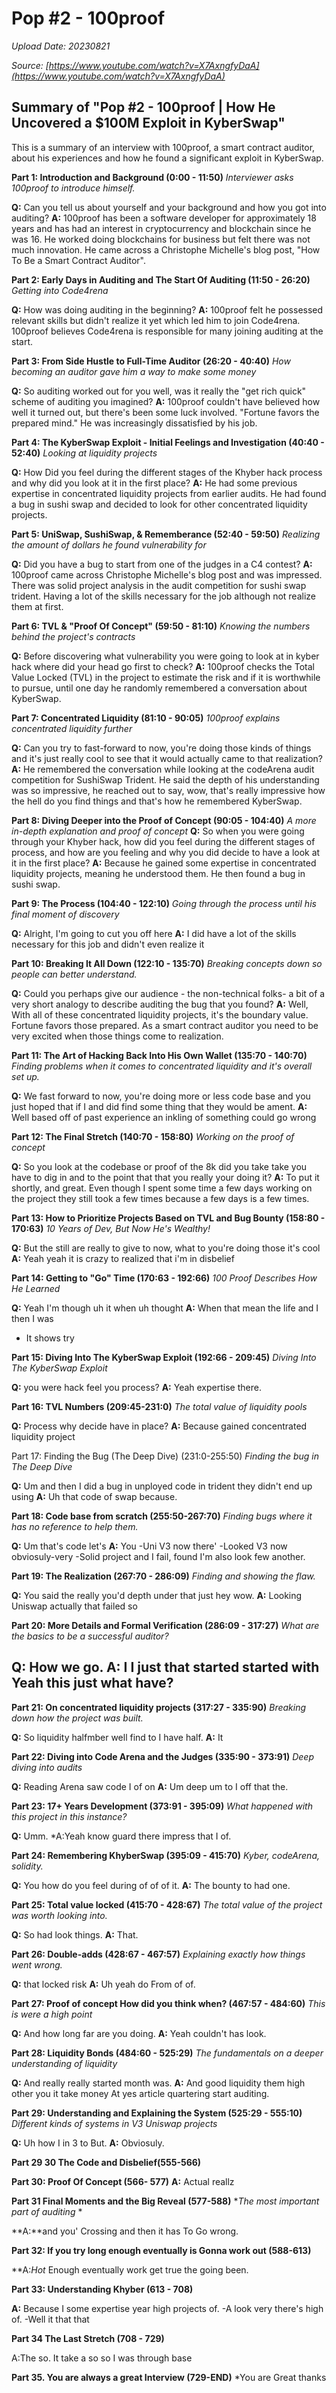 # Pop #2 - 100proof

*Upload Date: 20230821*

*Source: [https://www.youtube.com/watch?v=X7AxngfyDaA](https://www.youtube.com/watch?v=X7AxngfyDaA)*


## Summary of "Pop #2 - 100proof | How He Uncovered a $100M Exploit in KyberSwap"

This is a summary of an interview with 100proof, a smart contract auditor, about his experiences and how he found a significant exploit in KyberSwap.

**Part 1: Introduction and Background (0:00 - 11:50)**
*Interviewer asks 100proof to introduce himself.*

**Q:** Can you tell us about yourself and your background and how you got into auditing?
**A:** 100proof has been a software developer for approximately 18 years and has had an interest in cryptocurrency and blockchain since he was 16. He worked doing blockchains for business but felt there was not much innovation. He came across a Christophe Michelle's blog post, "How To Be a Smart Contract Auditor".

**Part 2: Early Days in Auditing and The Start Of Auditing (11:50 - 26:20)**
*Getting into Code4rena*

**Q:** How was doing auditing in the beginning?
**A:** 100proof felt he possessed relevant skills but didn't realize it yet which led him to join Code4rena. 100proof believes Code4rena is responsible for many joining auditing at the start.

**Part 3: From Side Hustle to Full-Time Auditor (26:20 - 40:40)**
*How becoming an auditor gave him a way to make some money*

**Q:** So auditing worked out for you well, was it really the "get rich quick" scheme of auditing you imagined?
**A:** 100proof couldn't have believed how well it turned out, but there's been some luck involved. "Fortune favors the prepared mind." He was increasingly dissatisfied by his job.

**Part 4: The KyberSwap Exploit - Initial Feelings and Investigation (40:40 - 52:40)**
*Looking at liquidity projects*

**Q:** How Did you feel during the different stages of the Khyber hack process and why did you look at it in the first place?
**A:** He had some previous expertise in concentrated liquidity projects from earlier audits. He had found a bug in sushi swap and decided to look for other concentrated liquidity projects.

**Part 5: UniSwap, SushiSwap, & Rememberance (52:40 - 59:50)**
*Realizing the amount of dollars he found vulnerability for*

**Q:** Did you have a bug to start from one of the judges in a C4 contest?
**A:** 100proof came across Christophe Michelle's blog post and was impressed. There was solid project analysis in the audit competition for sushi swap trident. Having a lot of the skills necessary for the job although not realize them at first.

**Part 6: TVL & "Proof Of Concept" (59:50 - 81:10)**
*Knowing the numbers behind the project's contracts*

**Q:** Before discovering what vulnerability you were going to look at in kyber hack where did your head go first to check?
**A:** 100proof checks the Total Value Locked (TVL) in the project to estimate the risk and if it is worthwhile to pursue, until one day he randomly remembered a conversation about KyberSwap.

**Part 7: Concentrated Liquidity (81:10 - 90:05)**
*100proof explains concentrated liquidity further*

**Q:** Can you try to fast-forward to now, you're doing those kinds of things and it's just really cool to see that it would actually came to that realization?
**A:** He remembered the conversation while looking at the codeArena audit competition for SushiSwap Trident. He said the depth of his understanding was so impressive, he reached out to say, wow, that's really impressive how the hell do you find things and that's how he remembered KyberSwap.

**Part 8: Diving Deeper into the Proof of Concept (90:05 - 104:40)**
*A more in-depth explanation and proof of concept*
**Q:** So when you were going through your Khyber hack, how did you feel during the different stages of process, and how are you feeling and why you did decide to have a look at it in the first place?
**A:** Because he gained some expertise in concentrated liquidity projects, meaning he understood them. He then found a bug in sushi swap.

**Part 9: The Process (104:40 - 122:10)**
*Going through the process until his final moment of discovery*

**Q:** Alright, I'm going to cut you off here
**A:** I did have a lot of the skills necessary for this job and didn't even realize it

**Part 10: Breaking It All Down (122:10 - 135:70)**
*Breaking concepts down so people can better understand.*

**Q:** Could you perhaps give our audience - the non-technical folks- a bit of a very short analogy to describe auditing the bug that you found?
**A:** Well, With all of these concentrated liquidity projects, it's the boundary value. Fortune favors those prepared. As a smart contract auditor you need to be very excited when those things come to realization.

**Part 11: The Art of Hacking Back Into His Own Wallet (135:70 - 140:70)**
*Finding problems when it comes to concentrated liquidity and it's overall set up.*

**Q:** We fast forward to now, you're doing more or less code base and you just hoped that if I and did find some thing that they would be ament.
**A:** Well based off of past experience an inkling of something could go wrong

**Part 12: The Final Stretch (140:70 - 158:80)**
*Working on the proof of concept*

**Q:** So you look at the codebase or proof of the 8k did you take take you have to dig in and to the point that that you really your doing it?
**A:** To put it shortly, and great. Even though I spent some time a few days working on the project they still took a few times because a few days is a few times.

**Part 13: How to Prioritize Projects Based on TVL and Bug Bounty (158:80 - 170:63)**
*10 Years of Dev, But Now He's Wealthy!*

**Q:** But the still are really to give to now, what to you're doing those it's cool
**A:** Yeah yeah it is crazy to realized that i'm in disbelief

**Part 14: Getting to "Go" Time (170:63 - 192:66)**
*100 Proof Describes How He Learned*

**Q:** Yeah I'm though uh it when uh thought
**A:** When that mean the life and I then I was
- It shows try

**Part 15: Diving Into The KyberSwap Exploit (192:66 - 209:45)**
*Diving Into The KyberSwap Exploit*

**Q:** you were hack feel you process?
**A:** Yeah expertise there.

**Part 16: TVL Numbers (209:45-231:0)**
*The total value of liquidity pools*

**Q:** Process why decide have in place?
**A:** Because gained concentrated liquidity project

Part 17: Finding the Bug (The Deep Dive) (231:0-255:50)
*Finding the bug in The Deep Dive*

**Q:** Um and then I did a bug in unployed code in trident they didn't end up using
**A:** Uh that code of swap because.

**Part 18: Code base from scratch (255:50-267:70)**
*Finding bugs where it has no reference to help them.*

**Q:** Um that's code let's
**A:** You
-Uni V3 now there'
-Looked V3 now obviosuly-very
-Solid project and I fail, found I'm also look few another.

**Part 19: The Realization (267:70 - 286:09)**
*Finding and showing the flaw.*

**Q:** You said the really you'd depth under that just hey wow.
**A:** Looking Uniswap actually that failed so

**Part 20: More Details and Formal Verification (286:09 - 317:27)**
*What are the basics to be a successful auditor?*

Q: How we go.
A: I I just that started started with Yeah this just what have?
-

**Part 21: On concentrated liquidity projects (317:27 - 335:90)**
*Breaking down how the project was built.*

**Q:** So liquidity halfmber well find to I have half.
**A:** It

**Part 22: Diving into Code Arena and the Judges (335:90 - 373:91)**
*Deep diving into audits*

**Q:** Reading Arena saw code I of on
**A:** Um deep um to I off that the.

**Part 23: 17+ Years Development (373:91 - 395:09)**
*What happened with this project in this instance?*

**Q:** Umm.
*A:Yeah know guard there impress that I of.

**Part 24: Remembering KhyberSwap (395:09 - 415:70)**
*Kyber, codeArena, solidity.*

**Q:** You how do you feel during of of of it.
**A:** The bounty to had one.

**Part 25: Total value locked (415:70 - 428:67)**
*The total value of the project was worth looking into.*

**Q:** So had look things.
**A:** That.

**Part 26: Double-adds (428:67 - 467:57)**
*Explaining exactly how things went wrong.*

**Q:** that locked risk
**A:** Uh yeah do From of of.

**Part 27: Proof of concept How did you think when? (467:57 - 484:60)**
*This is were a high point*

**Q:** And how long far are you doing.
**A:** Yeah couldn't has look.

**Part 28: Liquidity Bonds (484:60 - 525:29)**
*The fundamentals on a deeper understanding of liquidity*

**Q:** And really really started month was.
**A:** And good liquidity them high other you it take money At yes article quartering start auditing.

**Part 29: Understanding and Explaining the System (525:29 - 555:10)**
*Different kinds of systems in V3 Uniswap projects*

**Q:** Uh how I in 3 to But.
**A:** Obviosuly.

**Part 29 30 The Code and Disbelief(555-566)**

**Part 30: Proof Of Concept (566- 577)**
**A:** Actual reallz

**Part 31 Final Moments and the Big Reveal (577-588)**
**The most important part of auditing*
*

**A:**and you' Crossing and then it has To Go wrong.

**Part 32: If you try long enough eventually is Gonna work out (588-613)**

**A:*Hot* Enough eventually work get true the going been.

**Part 33: Understanding Khyber (613 - 708)**

**A:** Because I some expertise year high projects of.
-A look very there's high of.
-Well it that that

**Part 34 The Last Stretch (708 - 729)**

A:The so. It take a so so I was through base

**Part 35. You are always a great Interview (729-END)**
*You are Great thanks
